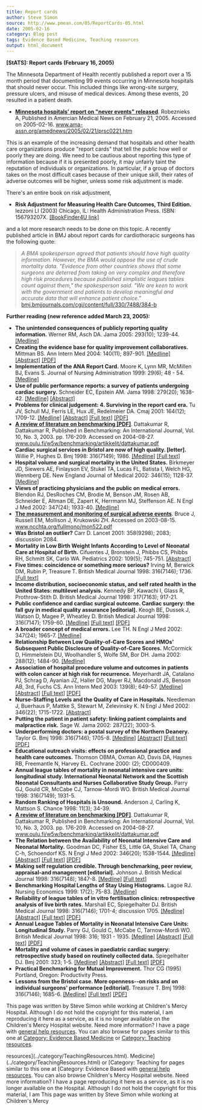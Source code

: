 ```yaml
---
title: Report cards
author: Steve Simon
source: http://www.pmean.com/05/ReportCards-05.html
date: 2005-02-16
category: Blog post
tags: Evidence Based Medicine, Teaching resources
output: html_document
---
```

**[StATS]: Report cards (February 16, 2005)**
[](../category/TeachingResources.html)

The Minnesota Department of Health recently published a report over a 15
month period that documenting 99 events occurring in Minnesota hospitals
that should never occur. This included things like wrong-site surgery,
pressure ulcers, and misuse of medical devices. Among these events, 20
resulted in a patient death.

-   **[Minnesota hospitals\' report on \"never events\"
    released](http://www.ama-assn.org/amednews/2005/02/21/prsc0221.htm%20)**.
    Robeznieks A, Published in Amercian Medical News on February 21,
    2005. Accessed on 2005-02-16.
    www.ama-assn.org/amednews/2005/02/21/prsc0221.htm

This is an example of the increasing demand that hospitals and other
health care organizations produce \"report cards\" that tell the public
how well or poorly they are doing. We need to be cautious about
reporting this type of information because if it is presented poorly, it
may unfairly taint the reputation of individuals or organizations. In
particular, if a group of doctors takes on the most difficult cases
because of their unique skill, their rates of adverse outcomes will be
higher, unless some risk adjustment is made.

There\'s an entire book on risk adjustment,

-   **Risk Adjustment for Measuring Health Care Outcomes, Third
    Edition.** Iezzoni LI (2003) Chicago, IL: Health Administration
    Press. ISBN: 156793207X. [\[BookFinder4U
    link\]](http://www.bookfinder4u.com/detail/156793207X.html)

and a lot more research needs to be done on this topic. A recently
published article in BMJ about report cards for cardiothoracic surgeons
has the following quote:

> *A BMA spokesperson agreed that patients should have high quality
> information. However, the BMA would oppose the use of crude mortality
> data. \"Evidence from other countries shows that some surgeons are
> deterred from taking on very complex and therefore high risk
> procedures because published simplistic leagues tables count against
> them,\" the spokesperson said. \"We are keen to work with the
> government and patients to develop meaningful and accurate data that
> will enhance patient choice.\"*
> [bmj.bmjjournals.com/cgi/content/full/330/7488/384-b](http://bmj.bmjjournals.com/cgi/content/full/330/7488/384-b)

**Further reading (new reference added March 23, 2005):**

-   **The unintended consequences of publicly reporting quality
    information.** Werner RM, Asch DA. Jama 2005: 293(10); 1239-44.
    [\[Medline\]](http://www.ncbi.nlm.nih.gov/entrez/query.fcgi?cmd=Retrieve&db=PubMed&list_uids=15755946&dopt=Abstract)
-   **Creating the evidence base for quality improvement
    collaboratives.** Mittman BS. Ann Intern Med 2004: 140(11); 897-901.
    [\[Medline\]](http://www.ncbi.nlm.nih.gov/entrez/query.fcgi?cmd=Retrieve&db=PubMed&list_uids=15172904&dopt=Abstract)
    [\[Abstract\]](http://www.annals.org/cgi/content/abstract/140/11/897)
    [\[PDF\]](http://www.annals.org/cgi/reprint/140/11/897.pdf)
-   **Implementation of the ANA Report Card.** Moore K, Lynn MR,
    McMillen BJ, Evans S. Journal of Nursing Administration 1999: 29(6);
    48 - 54.
    [\[Medline\]](http://www.ncbi.nlm.nih.gov/entrez/query.fcgi?cmd=Retrieve&db=PubMed&list_uids=10377925&dopt=Abstract)
-   **Use of public performance reports: a survey of patients undergoing
    cardiac surgery.** Schneider EC, Epstein AM. Jama 1998: 279(20);
    1638-42.
    [\[Medline\]](http://www.ncbi.nlm.nih.gov/entrez/query.fcgi?cmd=Retrieve&db=PubMed&list_uids=9613914&dopt=Abstract)
    [\[Abstract\]](http://jama.ama-assn.org/cgi/content/abstract/279/20/1638)
-   **Problems for clinical judgement: 4. Surviving in the report card
    era.** Tu JV, Schull MJ, Ferris LE, Hux JE, Redelmeier DA. Cmaj
    2001: 164(12); 1709-12.
    [\[Medline\]](http://www.ncbi.nlm.nih.gov/entrez/query.fcgi?cmd=Retrieve&db=PubMed&list_uids=11450215&dopt=Abstract)
    [\[Abstract\]](http://www.cmaj.ca/cgi/content/abstract/164/12/1709)
    [\[Full text\]](http://www.cmaj.ca/cgi/content/full/164/12/1709)
    [\[PDF\]](http://www.cmaj.ca/cgi/reprint/164/12/1709.pdf)
-   **[A review of literature on benchmarking
    \[PDF\]](http://http://www.oulu.fi/w5w/benchmarking/artikkelit/dattakumar.pdf%20)**.
    Dattakumar R, Dattakumar R, Published in Benchmarking: An
    International Journal, Vol. 10, No. 3, 2003. pp. 176-209. Accessed
    on 2004-08-27.
    www.oulu.fi/w5w/benchmarking/artikkelit/dattakumar.pdf
-   **Cardiac surgical services in Bristol are now of high quality.
    \[letter\].** Willie P, Hughes D. Bmj 1998: 316(7149); 1986.
    [\[Medline\]](http://www.ncbi.nlm.nih.gov/entrez/query.fcgi?cmd=Retrieve&db=PubMed&list_uids=9641960&dopt=Abstract)
    [\[Full
    text\]](http://bmj.bmjjournals.com/cgi/content/short/316/7149/1986)
-   **Hospital volume and surgical mortality in the United States.**
    Birkmeyer JD, Siewers AE, Finlayson EV, Stukel TA, Lucas FL, Batista
    I, Welch HG, Wennberg DE. New England Journal of Medical 2002:
    346(15); 1128-37.
    [\[Medline\]](http://www.ncbi.nlm.nih.gov/entrez/query.fcgi?cmd=Retrieve&db=PubMed&list_uids=11948273&dopt=Abstract)
-   **Views of practicing physicians and the public on medical errors.**
    Blendon RJ, DesRoches CM, Brodie M, Benson JM, Rosen AB, Schneider
    E, Altman DE, Zapert K, Herrmann MJ, Steffenson AE. N Engl J Med
    2002: 347(24); 1933-40.
    [\[Medline\]](http://www.ncbi.nlm.nih.gov/entrez/query.fcgi?cmd=Retrieve&db=PubMed&list_uids=12477944&dopt=Abstract)
-   **[The measurement and monitoring of surgical adverse
    events](http://www.ncchta.org/fullmono/mon522.pdf%20)**. Bruce J,
    Russell EM, Mollison J, Krukowski ZH. Accessed on 2003-08-15.
    www.ncchta.org/fullmono/mon522.pdf
-   **Was Bristol an outlier?** Carr D. Lancet 2001: 358(9298); 2083;
    discussion 2084.
-   **Mortality in Low Birth Weight Infants According to Level of
    Neonatal Care at Hospital of Birth.** Cifuentes J, Bronstein J,
    Phibbs CS, Phibbs RH, Schmitt SK, Carlo WA. Pediatrics 2002: 109(5);
    745-751.
    [\[Abstract\]](http://www.pediatrics.org/cgi/content/abstract/109/5/745)
-   **Five times: coincidence or something more serious?** Irving M,
    Berwick DM, Rubin P, Treasure T. British Medical Journal 1998:
    316(7146); 1736. [\[Full
    text\]](http://bmj.com/cgi/content/full/316/7146/1736)
-   **Income distribution, socioeconomic status, and self rated health
    in the United States: multilevel analysis.** Kennedy BP, Kawachi I,
    Glass R, Prothrow-Stith D. British Medical Journal 1998: 317(7163);
    917-21.
-   **Public confidence and cardiac surgical outcome. Cardiac surgery:
    the fall guy in medical quality assurance \[editorial\].** Keogh BE,
    Dussek J, Watson D, Magee P, Wheatley D. British Medical Journal
    1998: 316(7147); 1759-60.
    [\[Medline\]](http://www.ncbi.nlm.nih.gov/entrez/query.fcgi?cmd=Retrieve&db=PubMed&list_uids=9624057&dopt=Abstract)
    [\[Full
    text\]](http://bmj.bmjjournals.com/cgi/content/full/316/7147/1759)
    [\[PDF\]](http://bmj.bmjjournals.com/cgi/reprint/316/7147/1759.pdf)
-   **A broader concept of medical errors.** Lee TH. N Engl J Med 2002:
    347(24); 1965-7.
    [\[Medline\]](http://www.ncbi.nlm.nih.gov/entrez/query.fcgi?cmd=Retrieve&db=PubMed&list_uids=12477949&dopt=Abstract)
-   **Relationship Between Low Quality-of-Care Scores and HMOs\'
    Subsequent Public Disclosure of Quality-of-Care Scores.** McCormick
    D, Himmelstein DU, Woolhandler S, Wolfe SM, Bor DH. Jama 2002:
    288(12); 1484-90.
    [\[Medline\]](http://www.ncbi.nlm.nih.gov/entrez/query.fcgi?cmd=Retrieve&db=PubMed&list_uids=12243635&dopt=Abstract)
-   **Association of hospital procedure volume and outcomes in patients
    with colon cancer at high risk for recurrence.** Meyerhardt JA,
    Catalano PJ, Schrag D, Ayanian JZ, Haller DG, Mayer RJ, Macdonald
    JS, Benson AB, 3rd, Fuchs CS. Ann Intern Med 2003: 139(8); 649-57.
    [\[Medline\]](http://www.ncbi.nlm.nih.gov/entrez/query.fcgi?cmd=Retrieve&db=PubMed&list_uids=14568853&dopt=Abstract)
    [\[Abstract\]](http://www.annals.org/cgi/content/abstract/139/8/649)
    [\[Full text\]](http://www.annals.org/cgi/content/full/139/8/649)
    [\[PDF\]](http://www.annals.org/cgi/reprint/139/8/649.pdf)
-   **Nurse-Staffing Levels and the Quality of Care in Hospitals.**
    Needleman J, Buerhaus P, Mattke S, Stewart M, Zelevinsky K. N Engl J
    Med 2002: 346(22); 1715-1722.
    [\[Abstract\]](http://content.nejm.org/cgi/content/abstract/346/22/1715)
-   **Putting the patient in patient safety: linking patient complaints
    and malpractice risk.** Sage W. Jama 2002: 287(22); 3003-5.
-   **Underperforming doctors: a postal survey of the Northern
    Deanery.** Taylor G. Bmj 1998: 316(7146); 1705-8.
    [\[Medline\]](http://www.ncbi.nlm.nih.gov/entrez/query.fcgi?cmd=Retrieve&db=PubMed&list_uids=9614017&dopt=Abstract)
    [\[Abstract\]](http://bmj.com/cgi/content/abstract/316/7146/1705)
    [\[Full text\]](http://bmj.com/cgi/content/full/316/7146/1705)
    [\[PDF\]](http://bmj.com/cgi/reprint/316/7146/1705.pdf)
-   **Educational outreach visits: effects on professional practice and
    health care outcomes.** Thomson OBMA, Oxman AD, Davis DA, Haynes RB,
    Freemantle N, Harvey EL. Cochrane 2000: (2); CD000409.
-   **Annual league tables of mortality in neonatal intensive care
    units: longitudinal study. International Neonatal Network and the
    Scottish Neonatal Consultants and Nurses Collaborative Study
    Group.** Parry GJ, Gould CR, McCabe CJ, Tarnow-Mordi WO. British
    Medical Journal 1998: 316(7149); 1931-5.
-   **Random Ranking of Hospitals is Unsound.** Anderson J, Carling K,
    Mattson S. Chance 1998: 11(3); 34-39.
-   **[A review of literature on benchmarking
    \[PDF\]](http://http://www.oulu.fi/w5w/benchmarking/artikkelit/dattakumar.pdf%20)**.
    Dattakumar R, Dattakumar R, Published in Benchmarking: An
    International Journal, Vol. 10, No. 3, 2003. pp. 176-209. Accessed
    on 2004-08-27.
    www.oulu.fi/w5w/benchmarking/artikkelit/dattakumar.pdf
-   **The Relation between the Availability of Neonatal Intensive Care
    and Neonatal Mortality.** Goodman DC, Fisher ES, Little GA, Stukel
    TA, Chang C-h, Schoendorf KS. N Engl J Med 2002: 346(20); 1538-1544.
    [\[Medline\]](http://www.ncbi.nlm.nih.gov/entrez/query.fcgi?cmd=Retrieve&db=PubMed&list_uids=12015393&dopt=Abstract)
    [\[Abstract\]](http://content.nejm.org/cgi/content/abstract/346/20/1538)
    [\[Full
    text\]](http://content.nejm.org/cgi/content/full/346/20/1538)
    [\[PDF\]](http://content.nejm.org/cgi/reprint/346/20/1538.pdf)
-   **Making self regulation credible. Through benchmarking, peer
    review, appraisal-and management \[editorial\].** Johnson J. British
    Medical Journal 1998: 316(7148); 1847-8.
    [\[Medline\]](http://www.ncbi.nlm.nih.gov/entrez/query.fcgi?cmd=Retrieve&db=PubMed&list_uids=9632402&dopt=Abstract)
    [\[Full
    text\]](http://bmj.bmjjournals.com/cgi/content/full/316/7148/1847)
-   **Benchmarking Hospital Lengths of Stay Using Histograms.** Lagoe
    RJ. Nursing Economics 1999: 17(2); 75-83.
    [\[Medline\]](http://www.ncbi.nlm.nih.gov/entrez/query.fcgi?cmd=Retrieve&db=PubMed&list_uids=10410025&dopt=Abstract)
-   **Reliability of league tables of in vitro fertilisation clinics:
    retrospective analysis of live birth rates.** Marshall EC,
    Spiegelhalter DJ. British Medical Journal 1998: 316(7146); 1701-4;
    discussion 1705.
    [\[Medline\]](http://www.ncbi.nlm.nih.gov/entrez/query.fcgi?cmd=Retrieve&db=PubMed&list_uids=9614016&dopt=Abstract)
    [\[Abstract\]](http://bmj.bmjjournals.com/cgi/content/abstract/316/7146/1701)
    [\[Full
    text\]](http://bmj.bmjjournals.com/cgi/content/full/316/7146/1701)
    [\[PDF\]](http://bmj.bmjjournals.com/cgi/reprint/316/7146/1701.pdf)
-   **Annual League Tables of Mortality in Neonatal Intensive Care
    Units: Longitudinal Study.** Parry GJ, Gould C, McCabe C,
    Tarnow-Mordi WO. British Medical Journal 1998: 316; 1931 - 1935.
    [\[Medline\]](http://www.ncbi.nlm.nih.gov/entrez/query.fcgi?cmd=Retrieve&db=PubMed&list_uids=9641927&dopt=Abstract)
    [\[Abstract\]](http://bmj.bmjjournals.com/cgi/content/abstract/316/7149/1931)
    [\[Full
    text\]](http://bmj.bmjjournals.com/cgi/content/full/316/7149/1931)
    [\[PDF\]](http://bmj.bmjjournals.com/cgi/reprint/316/7149/1931)
-   **Mortality and volume of cases in paediatric cardiac surgery:
    retrospective study based on routinely collected data.**
    Spiegelhalter DJ. Bmj 2001: 323; 1-5.
    [\[Medline\]](http://www.ncbi.nlm.nih.gov/entrez/query.fcgi?cmd=Retrieve&db=PubMed&list_uids=11823355&dopt=Abstract)
    [\[Abstract\]](http://bmj.bmjjournals.com/cgi/content/abstract/324/7332/261)
    [\[Full
    text\]](http://bmj.bmjjournals.com/cgi/content/full/324/7332/261)
    [\[PDF\]](http://bmj.bmjjournals.com/cgi/reprint/324/7332/261.pdf)
-   **Practical Benchmarking for Mutual Improvement.** Thor CG (1995)
    Portland, Oregon: Productivity Press.
-   **Lessons from the Bristol case. More openness\--on risks and on
    individual surgeons\' performance \[editorial\].** Treasure T. Bmj
    1998: 316(7146); 1685-6.
    [\[Medline\]](http://www.ncbi.nlm.nih.gov/entrez/query.fcgi?cmd=Retrieve&db=PubMed&list_uids=9614010&dopt=Abstract)
    [\[Full
    text\]](http://bmj.bmjjournals.com/cgi/content/full/316/7146/1685)
    [\[PDF\]](http://bmj.bmjjournals.com/cgi/reprint/316/7146/1685.pdf)

This page was written by Steve Simon while working at Children\'s Mercy
Hospital. Although I do not hold the copyright for this material, I am
reproducing it here as a service, as it is no longer available on the
Children\'s Mercy Hospital website. Need more information? I have a page
with [general help resources](../GeneralHelp.html). You can also browse
for pages similar to this one at [Category: Evidence Based
Medicine](../category/TeachingResources.html) or [Category: Teaching
resources](../category/TeachingResources.html).
<!---More--->
resources](../category/TeachingResources.html).
Medicine](../category/TeachingResources.html) or [Category: Teaching
for pages similar to this one at [Category: Evidence Based
with [general help resources](../GeneralHelp.html). You can also browse
Children\'s Mercy Hospital website. Need more information? I have a page
reproducing it here as a service, as it is no longer available on the
Hospital. Although I do not hold the copyright for this material, I am
This page was written by Steve Simon while working at Children\'s Mercy

<!---Do not use
**[StATS]: Report cards (February 16, 2005)**
This page was written by Steve Simon while working at Children\'s Mercy
Hospital. Although I do not hold the copyright for this material, I am
reproducing it here as a service, as it is no longer available on the
Children\'s Mercy Hospital website. Need more information? I have a page
with [general help resources](../GeneralHelp.html). You can also browse
for pages similar to this one at [Category: Evidence Based
Medicine](../category/TeachingResources.html) or [Category: Teaching
resources](../category/TeachingResources.html).
--->

